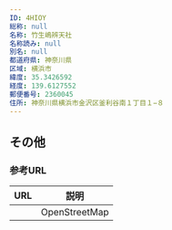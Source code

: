 ```yaml
---
ID: 4HIOY
総称: null
名称: 竹生嶋辨天社
名称読み: null
別名: null
都道府県: 神奈川県
区域: 横浜市
緯度: 35.3426592
経度: 139.6127552
郵便番号: 2360045
住所: 神奈川県横浜市金沢区釜利谷南１丁目１−８
---
```


## その他

### 参考URL

| URL | 説明          |
| --- | ------------- |
|     | OpenStreetMap |
